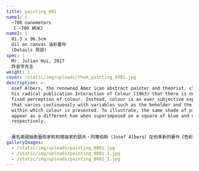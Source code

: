 ```yaml
---
title: painting_001
name1: |-
  ~700 nanometers
  《 ~700 納米》
name2: |
  81.3 x 96.5cm
  Oil on canvas 油彩畫布
  (Details 局部)
spec: |
  Mr. Julian Hui, 2017
  許晉亨先生
weight: 1
cover: /static/img/uploads/thum_painting_0001.jpg
description: >-
  osef Albers, the renowned Amer ican abstract painter and theorist, claims in
  his radical publication Interaction of Colour (1963) that there is never a
  fixed perception of colour. Instead, colour is an ever subjective experience
  that varies continuously with variables such as the beholder and the context
  within which colour is presented. To illustrate, the same shade of pink would
  appear as a different hue when superimposed on a square of blue and orange
  respectively.


  著名美國抽象藝術家和和理論家約瑟夫・阿爾伯斯（Josef Albers）在他革新的著作《色彩互動學》（1963 年）中，主張了色彩感知的非固定和多面性。根據他的色彩理論，顏色的辨識是一種視覺的主觀性體驗，它會隨著個別觀者、呈現的狀態、周遭的顏色所互相影響等因素而不斷變化。舉個例子，分別疊置在藍色和橙色的正方形上，即便是相同的粉紅色，也會呈現出不一樣的色調。
galleryImages:
  - /static/img/uploads/painting_0001.jpg
  - /static/img/uploads/painting_0001_1.jpg
  - /static/img/uploads/painting_0001_3.jpg
---
```

